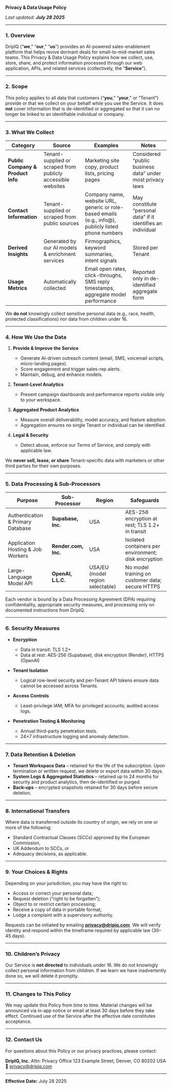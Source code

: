 **Privacy & Data Usage Policy**

*Last updated: **July 28 2025***

---

### 1. Overview

DripIQ (“**we**,” “**our**,” “**us**”) provides an AI-powered sales-enablement platform that helps revive dormant deals for small-to-mid-market sales teams. This Privacy & Data Usage Policy explains how we collect, use, store, share, and protect information processed through our web application, APIs, and related services (collectively, the “**Service**”).

---

### 2. Scope

This policy applies to all data that customers (“**you**,” “**your**,” or “Tenant”) provide or that we collect on your behalf while you use the Service. It does **not** cover information that is de-identified or aggregated so that it can no longer be linked to an identifiable individual or company.

---

### 3. What We Collect

| Category                          | Source                                                       | Examples                                                                                             | Notes                                                         |
| --------------------------------- | ------------------------------------------------------------ | ---------------------------------------------------------------------------------------------------- | ------------------------------------------------------------- |
| **Public Company & Product Info** | Tenant-supplied or scraped from publicly accessible websites | Marketing site copy, product lists, pricing pages                                                    | Considered “public business data” under most privacy laws     |
| **Contact Information**           | Tenant-supplied or scraped from public sources               | Company name, website URL, generic or role-based emails (e.g., info@), publicly listed phone numbers | May constitute “personal data” if it identifies an individual |
| **Derived Insights**              | Generated by our AI models & enrichment services             | Firmographics, keyword summaries, intent signals                                                     | Stored per Tenant                                             |
| **Usage Metrics**                 | Automatically collected                                      | Email open rates, click-throughs, SMS reply timestamps, aggregate model performance                  | Reported only in de-identified aggregate form                 |

We **do not** knowingly collect sensitive personal data (e.g., race, health, protected classifications) nor data from children under 16.

---

### 4. How We Use the Data

1. **Provide & Improve the Service**

   * Generate AI-driven outreach content (email, SMS, voicemail scripts, micro-landing pages).
   * Score engagement and trigger sales-rep alerts.
   * Maintain, debug, and enhance models.

2. **Tenant-Level Analytics**

   * Present campaign dashboards and performance reports visible only to your workspace.

3. **Aggregated Product Analytics**

   * Measure overall deliverability, model accuracy, and feature adoption.
   * Aggregation ensures no single Tenant or individual can be identified.

4. **Legal & Security**

   * Detect abuse, enforce our Terms of Service, and comply with applicable law.

We **never sell, lease, or share** Tenant-specific data with marketers or other third parties for their own purposes.

---

### 5. Data Processing & Sub-Processors

| Purpose                           | Sub-Processor        | Region                           | Safeguards                                           |
| --------------------------------- | -------------------- | -------------------------------- | ---------------------------------------------------- |
| Authentication & Primary Database | **Supabase, Inc.**   | USA                              | AES-256 encryption at rest; TLS 1.2+ in transit      |
| Application Hosting & Job Workers | **Render.com, Inc.** | USA                              | Isolated containers per environment; disk encryption |
| Large-Language Model API          | **OpenAI, L.L.C.**   | USA/EU (model region selectable) | No model training on customer data; secure HTTPS     |

Each vendor is bound by a Data Processing Agreement (DPA) requiring confidentiality, appropriate security measures, and processing only on documented instructions from DripIQ.

---

### 6. Security Measures

* **Encryption**

  * Data in transit: TLS 1.2+
  * Data at rest: AES-256 (Supabase), disk encryption (Render), HTTPS (OpenAI)
* **Tenant Isolation**

  * Logical row-level security and per-Tenant API tokens ensure data cannot be accessed across Tenants.
* **Access Controls**

  * Least-privilege IAM; MFA for privileged accounts; audited access logs.
* **Penetration Testing & Monitoring**

  * Annual third-party penetration tests.
  * 24×7 infrastructure logging and anomaly detection.

---

### 7. Data Retention & Deletion

* **Tenant Workspace Data** – retained for the life of the subscription. Upon termination or written request, we delete or export data within 30 days.
* **System Logs & Aggregated Statistics** – retained up to 24 months for security and product analytics, then de-identified or purged.
* **Back-ups** – encrypted snapshots retained for 30 days before secure deletion.

---

### 8. International Transfers

Where data is transferred outside its country of origin, we rely on one or more of the following:

* Standard Contractual Clauses (SCCs) approved by the European Commission,
* UK Addendum to SCCs, or
* Adequacy decisions, as applicable.

---

### 9. Your Choices & Rights

Depending on your jurisdiction, you may have the right to:

* Access or correct your personal data;
* Request deletion (“right to be forgotten”);
* Object to or restrict certain processing;
* Receive a copy of data in portable format;
* Lodge a complaint with a supervisory authority.

Requests can be initiated by emailing **[privacy@dripiq.com](mailto:privacy@dripiq.com)**. We will verify identity and respond within the timeframe required by applicable law (30–45 days).

---

### 10. Children’s Privacy

Our Service is **not directed** to individuals under 16. We do not knowingly collect personal information from children. If we learn we have inadvertently done so, we will delete it promptly.

---

### 11. Changes to This Policy

We may update this Policy from time to time. Material changes will be announced via in-app notice or email at least 30 days before they take effect. Continued use of the Service after the effective date constitutes acceptance.

---

### 12. Contact Us

For questions about this Policy or our privacy practices, please contact:

**DripIQ, Inc.**
Attn: Privacy Office
123 Example Street, Denver, CO 80202 USA
📧 [privacy@dripiq.com](mailto:privacy@dripiq.com)

---

**Effective Date:** July 28 2025
